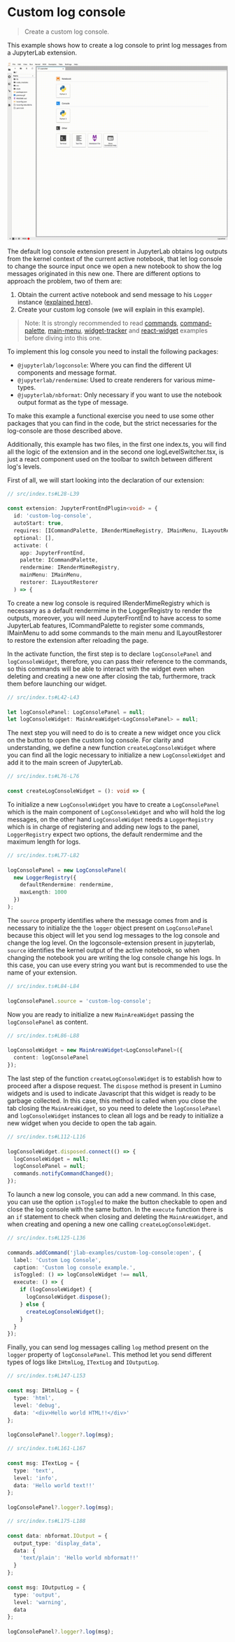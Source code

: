 # Custom log console

> Create a custom log console.

This example shows how to create a log console to print log messages from a JupyterLab extension.

![Custom log console example](preview.gif)

The default log console extension present in JupyterLab obtains log outputs from the kernel context of the current active notebook, that let log console to change the source input once we open a new notebook to show the log messages originated in this new one. There are different options to approach the problem, two of them are:

1. Obtain the current active notebook and send message to his `Logger` instance ([explained here](https://github.com/jupyterlab/extension-examples/tree/master/log-messages)).
2. Create your custom log console (we will explain in this example).

> Note:
> It is strongly recommended to read [commands](https://github.com/jupyterlab/extension-examples/tree/master/commands), [command-palette](https://github.com/jupyterlab/extension-examples/tree/master/command-palette), [main-menu](https://github.com/jupyterlab/extension-examples/tree/master/main-menu), [widget-tracker](https://github.com/jupyterlab/extension-examples/tree/master/widget-tracker) and [react-widget](https://github.com/jupyterlab/extension-examples/tree/master/react/react-widget) examples before diving into this one.

To implement this log console you need to install the following packages:

- `@jupyterlab/logconsole`: Where you can find the different UI components and message format.
- `@jupyterlab/rendermime`: Used to create renderers for various mime-types.
- `@jupyterlab/nbformat`: Only necessary if you want to use the notebook output format as the type of message.

To make this example a functional exercise you need to use some other packages that you can find in the code, but the strict necessaries for the log-console are those described above.

Additionally, this example has two files, in the first one index.ts, you will find all the logic of the extension and in the second one logLevelSwitcher.tsx, is just a react component used on the toolbar to switch between different log's levels.

First of all, we will start looking into the declaration of our extension:

<!-- prettier-ignore-start -->
```ts
// src/index.ts#L28-L39

const extension: JupyterFrontEndPlugin<void> = {
  id: 'custom-log-console',
  autoStart: true,
  requires: [ICommandPalette, IRenderMimeRegistry, IMainMenu, ILayoutRestorer],
  optional: [],
  activate: (
    app: JupyterFrontEnd,
    palette: ICommandPalette,
    rendermime: IRenderMimeRegistry,
    mainMenu: IMainMenu,
    restorer: ILayoutRestorer
  ) => {
```
<!-- prettier-ignore-end -->

To create a new log console is required IRenderMimeRegistry which is necessary as a default rendermime in the LoggerRegistry to render the outputs, moreover, you will need JupyterFrontEnd to have access to some JupyterLab features, ICommandPalette to register some commands, IMainMenu to add some commands to the main menu and ILayoutRestorer to restore the extension after reloading the page.

In the activate function, the first step is to declare `logConsolePanel` and `logConsoleWidget`, therefore, you can pass their reference to the commands, so this commands will be able to interact with the widget even when deleting and creating a new one after closing the tab, furthermore, track them before launching our widget.

<!-- prettier-ignore-start -->
```ts
// src/index.ts#L42-L43

let logConsolePanel: LogConsolePanel = null;
let logConsoleWidget: MainAreaWidget<LogConsolePanel> = null;
```
<!-- prettier-ignore-end -->

The next step you will need to do is to create a new widget once you click on the button to open the custom log console. For clarity and understanding, we define a new function `createLogConsoleWidget` where you can find all the logic necessary to initialize a new `LogConsoleWidget` and add it to the main screen of JupyterLab.

<!-- prettier-ignore-start -->
```ts
// src/index.ts#L76-L76

const createLogConsoleWidget = (): void => {
```
<!-- prettier-ignore-end -->

To initialize a new `LogConsoleWidget` you have to create a `LogConsolePanel` which is the main component of `LogConsoleWidget` and who will hold the log messages, on the other hand `LogConsoleWidget` needs a `LoggerRegistry` which is in charge of registering and adding new logs to the panel, `LoggerRegistry` expect two options, the default rendermime and the maximum length for logs.

<!-- prettier-ignore-start -->
```ts
// src/index.ts#L77-L82

logConsolePanel = new LogConsolePanel(
  new LoggerRegistry({
    defaultRendermime: rendermime,
    maxLength: 1000
  })
);
```
<!-- prettier-ignore-end -->

The `source` property identifies where the message comes from and is necessary to initialize the the `logger` object present on `LogConsolePanel` because this object will let you send log messages to the log console and change the log level. On the logconsole-extension present in jupyterlab, `source` identifies the kernel output of the active notebook, so when changing the notebook you are writing the log console change his logs. In this case, you can use every string you want but is recommended to use the name of your extension.

<!-- prettier-ignore-start -->
```ts
// src/index.ts#L84-L84

logConsolePanel.source = 'custom-log-console';
```
<!-- prettier-ignore-end -->

Now you are ready to initialize a new `MainAreaWidget` passing the `logConsolePanel` as content.

<!-- prettier-ignore-start -->
```ts
// src/index.ts#L86-L88

logConsoleWidget = new MainAreaWidget<LogConsolePanel>({
  content: logConsolePanel
});
```
<!-- prettier-ignore-end -->

The last step of the function `createLogConsoleWidget` is to establish how to proceed after a dispose request. The `dispose` method is present in Lumino widgets and is used to indicate Javascript that this widget is ready to be garbage collected. In this case, this method is called when you close the tab closing the `MainAreaWidget`, so you need to delete the `logConsolePanel` and `logConsoleWidget` instances to clean all logs and be ready to initialize a new widget when you decide to open the tab again.

<!-- prettier-ignore-start -->
```ts
// src/index.ts#L112-L116

logConsoleWidget.disposed.connect(() => {
  logConsoleWidget = null;
  logConsolePanel = null;
  commands.notifyCommandChanged();
});
```
<!-- prettier-ignore-end -->

To launch a new log console, you can add a new command. In this case, you can use the option `isToggled` to make the button checkable to open and close the log console with the same button. In the `execute` function there is an `if` statement to check when closing and deleting the `MainAreaWidget`, and when creating and opening a new one calling `createLogConsoleWidget`.

<!-- prettier-ignore-start -->

```ts
// src/index.ts#L125-L136

commands.addCommand('jlab-examples/custom-log-console:open', {
  label: 'Custom Log Console',
  caption: 'Custom log console example.',
  isToggled: () => logConsoleWidget !== null,
  execute: () => {
    if (logConsoleWidget) {
      logConsoleWidget.dispose();
    } else {
      createLogConsoleWidget();
    }
  }
});
```

Finally, you can send log messages calling `log` method present on the `logger` property of `logConsolePanel`. This method let you send different types of logs like `IHtmlLog`, `ITextLog` and `IOutputLog`.

<!-- prettier-ignore-start -->

```ts
// src/index.ts#L147-L153

const msg: IHtmlLog = {
  type: 'html',
  level: 'debug',
  data: '<div>Hello world HTML!!</div>'
};

logConsolePanel?.logger?.log(msg);
```

<!-- prettier-ignore-start -->

```ts
// src/index.ts#L161-L167

const msg: ITextLog = {
  type: 'text',
  level: 'info',
  data: 'Hello world text!!'
};

logConsolePanel?.logger?.log(msg);
```

<!-- prettier-ignore-start -->

```ts
// src/index.ts#L175-L188

const data: nbformat.IOutput = {
  output_type: 'display_data',
  data: {
    'text/plain': 'Hello world nbformat!!'
  }
};

const msg: IOutputLog = {
  type: 'output',
  level: 'warning',
  data
};

logConsolePanel?.logger?.log(msg);
```
